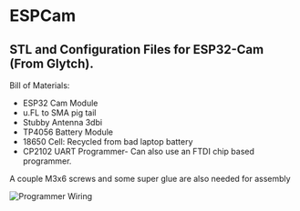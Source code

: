 # ESPCam
## STL and Configuration Files for ESP32-Cam (From Glytch).

Bill of Materials:

*  ESP32 Cam Module
*  u.FL to SMA pig tail
*  Stubby Antenna 3dbi
*  TP4056 Battery Module
*  18650 Cell: Recycled from bad laptop battery 
*  CP2102 UART Programmer- Can also use an FTDI chip based programmer.
   
A couple M3x6 screws and some super glue are also needed for assembly

![Programmer Wiring](https://github.com/glytchtech/ESPCam/blob/master/Images/ESP32Cam%20Programming%20Wiring.jpg)
